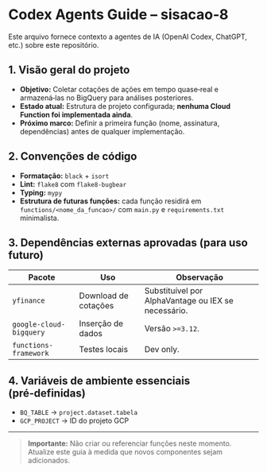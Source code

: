# Codex Agents Guide – sisacao‑8

Este arquivo fornece contexto a agentes de IA (OpenAI Codex, ChatGPT, etc.) sobre este repositório.

## 1. Visão geral do projeto
- **Objetivo:** Coletar cotações de ações em tempo quase‑real e armazená‑las no BigQuery para análises posteriores.
- **Estado atual:** Estrutura de projeto configurada; **nenhuma Cloud Function foi implementada ainda**.
- **Próximo marco:** Definir a primeira função (nome, assinatura, dependências) antes de qualquer implementação.

## 2. Convenções de código
- **Formatação:** `black` + `isort`
- **Lint:** `flake8` com `flake8-bugbear`
- **Typing:** `mypy`
- **Estrutura de futuras funções:** cada função residirá em `functions/<nome_da_funcao>/` com `main.py` e `requirements.txt` minimalista.

## 3. Dependências externas aprovadas (para uso futuro)
| Pacote | Uso | Observação |
|--------|-----|-----------|
| `yfinance` | Download de cotações | Substituível por AlphaVantage ou IEX se necessário. |
| `google-cloud-bigquery` | Inserção de dados | Versão `>=3.12`. |
| `functions-framework` | Testes locais | Dev only. |

## 4. Variáveis de ambiente essenciais (pré‑definidas)
- `BQ_TABLE` → `project.dataset.tabela`
- `GCP_PROJECT` → ID do projeto GCP

---
> **Importante:** Não criar ou referenciar funções neste momento. Atualize este guia à medida que novos componentes sejam adicionados.